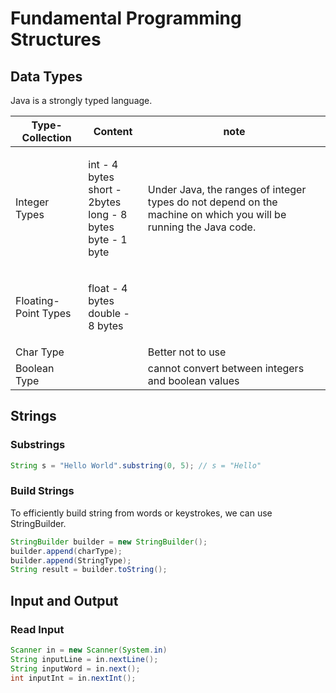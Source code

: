# Fundamental Programming Structures

## Data Types

Java is a strongly typed language.

| Type-Collection      | Content                                                                   | note                                                                                                             |
| -------------------- | ------------------------------------------------------------------------- | ---------------------------------------------------------------------------------------------------------------- |
| Integer Types        | <p>int - 4 bytes<br>short - 2bytes<br>long - 8 bytes<br>byte - 1 byte</p> | Under Java, the ranges of integer types do not depend on the machine on which you will be running the Java code. |
| Floating-Point Types | <p>float - 4 bytes<br>double - 8 bytes</p>                                |                                                                                                                  |
| Char Type            |                                                                           | Better not to use                                                                                                |
| Boolean Type         |                                                                           | cannot convert between integers and boolean values                                                               |

## Strings

### Substrings

```java
String s = "Hello World".substring(0, 5); // s = "Hello"
```

### Build Strings

To efficiently build string from words or keystrokes, we can use StringBuilder.

```java
StringBuilder builder = new StringBuilder();
builder.append(charType);
builder.append(StringType);
String result = builder.toString();
```

## Input and Output

### Read Input

```java
Scanner in = new Scanner(System.in)
String inputLine = in.nextLine();
String inputWord = in.next();
int inputInt = in.nextInt();
```

